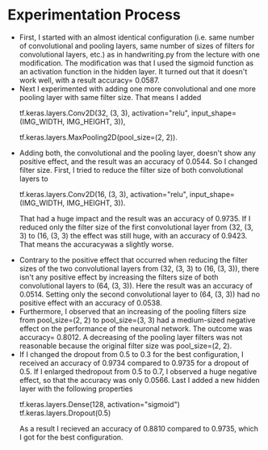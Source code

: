 #  Experimentation Process
<ul> 
 <li>First, I started with an almost identical configuration (i.e. same number of convolutional and pooling layers, same number of sizes of filters for 
 convolutional layers, etc.) as in handwriting.py from the lecture with one modification. The modification was that I used the sigmoid function as an 
activation function in the hidden layer. It turned out that it doesn't work well, with a result accuracy= 0.0587.

<li>Next I experimented with adding one more convolutional and one more pooling layer 
with same filter size. That means I added 

tf.keras.layers.Conv2D(32, (3, 3), activation="relu", input_shape=(IMG_WIDTH, IMG_HEIGHT, 3)),

tf.keras.layers.MaxPooling2D(pool_size=(2, 2)).

<li>Adding both, the convolutional and the pooling layer, doesn't show any positive effect, and the result was an accuracy of 0.0544. So I changed filter size. First, I tried to reduce the filter size of both convolutional layers to 

tf.keras.layers.Conv2D(16, (3, 3), activation="relu", input_shape=(IMG_WIDTH, IMG_HEIGHT, 3)).

That had a huge impact and the result was an accuracy of 0.9735. If I reduced only the filter size of the first convolutional layer from (32, (3, 3)  to (16, (3, 3) the effect was still huge, with an accuracy of 0.9423. That means the accuracywas a slightly worse.

<li> Contrary to the positive effect that occurred when reducing the filter sizes of the two convolutional layers from (32, (3, 3) to (16, (3, 3)), there isn't any positive effect by increasing the filters size of both convolutional layers to (64, (3, 3)). Here the result was an accuracy of 0.0514. Setting only the second convolutional layer to (64, (3, 3)) had no positive effect with an accuracy of 0.0538. 

<li> Furthermore, I observed that an increasing of the pooling filters size from pool_size=(2, 2) to pool_size=(3, 3) had a medium-sized negative effect on the performance of the neuronal network. The outcome was accuracy= 0.8012. A decreasing of the pooling layer filters was not reasonable because the original filter size was pool_size=(2, 2).

<li> If I changed the dropout from 0.5 to 0.3 for the best configuration, I received an accuracy of 0.9734 compared to 0.9735 for a dropout of 0.5. If I enlarged thedropout from 0.5 to 0.7, I observed a huge negative effect, so that the accuracy was only 0.0566. Last I added a new hidden layer with the following properties

tf.keras.layers.Dense(128, activation="sigmoid")
tf.keras.layers.Dropout(0.5)

As a result I recieved an accuracy of 0.8810 compared to 0.9735, which I got for the best configuration.
</ul>
